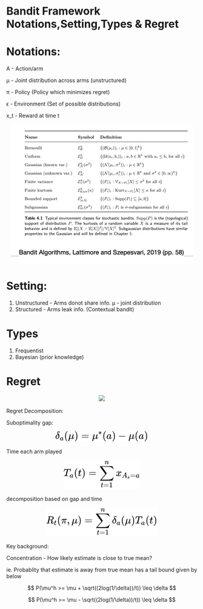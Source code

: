 # Bandit Framework Notations,Setting,Types & Regret


# Notations:

A - Action/arm

μ - Joint distribution across arms (unstructured)

π - Policy (Policy which minimizes regret)

ϵ - Environment (Set of possible distributions)

x_t - Reward at time t


<div align="center"><img style="background: white;" src=".\resultsSummary.png"></div>


# Setting:

1. Unstructured - Arms donot share info. μ - joint distribution
2. Structured - Arms leak info. (Contextual bandit)




# Types 
1. Frequentist
2. Bayesian (prior knowledge)


# Regret
<!-- $$
R_t(\pi, \mu) = \mathbb{E}[ \sum_{t=1}^n X_t^* ]- \mathbb{E}[ \sum_{t=1}^n X_t ]$$ --> 

<div align="center"><img style="background: white;" src="../svg/BPt4OqQUx3.svg"></div>



Regret Decomposition:


Suboptimality gap:

 <!-- $$
 \delta_a(\mu) = \mu^*(a) - \mu(a) 
 $$ --> 

<div align="center"><img style="background: white;" src="../svg/5g4z0t3LFW.svg"></div>

Time each arm played
<!-- $$
T_a(t) = \sum_{t=1}^n x_{A_s=a}
$$ --> 

<div align="center"><img style="background: white;" src="../svg/zt7Fht5srE.svg"></div>

decomposition based on gap and time
<!-- $$
R_t(\pi, \mu) =  \sum_{t=1}^n \delta_a(\mu) T_a(t)
$$ --> 

<div align="center"><img style="background: white;" src="../svg/LLZvzwGrfa.svg"></div>




Key background:

Concentration -  How likely estimate is close to true mean?

ie. Probablity that estimate is away from true mean has a tail bound given by below

$$
P(\mu^h >= \mu + \sqrt((2log(1/\delta))/t)) \leq \delta
$$

$$
P(\mu^h >= \mu - \sqrt((2log(1/\delta))/t)) \leq \delta
$$